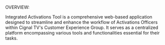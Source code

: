 OVERVIEW:

Integrated Activations Tool is a comprehensive web-based application designed to streamline and enhance the workflow of Activations Officers within Cignal TV's Customer Experience Group. It serves as a centralized platform encompassing various tools and functionalities essential for their tasks.